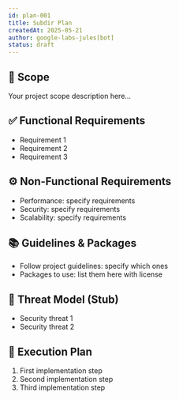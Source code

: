 ```yaml
---
id: plan-001
title: Subdir Plan
createdAt: 2025-05-21
author: google-labs-jules[bot]
status: draft
---
```


## 🧩 Scope

Your project scope description here...

## ✅ Functional Requirements

- Requirement 1
- Requirement 2
- Requirement 3

## ⚙️ Non-Functional Requirements

- Performance: specify requirements
- Security: specify requirements 
- Scalability: specify requirements

## 📚 Guidelines & Packages

- Follow project guidelines: specify which ones
- Packages to use: list them here with license

## 🔐 Threat Model (Stub)

- Security threat 1
- Security threat 2

## 🔢 Execution Plan

1. First implementation step
2. Second implementation step
3. Third implementation step
